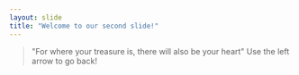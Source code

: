 ```yaml
---
layout: slide
title: "Welcome to our second slide!"
---
```

> "For where your treasure is, there will also be your heart"
Use the left arrow to go back!

